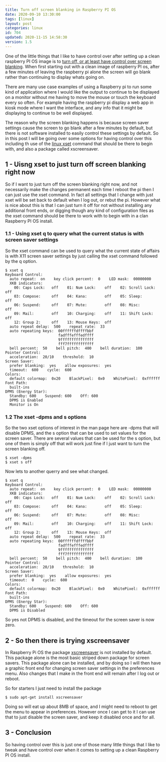 ```yaml
---
title: Turn off screen blanking in Raspberry PI OS
date: 2020-09-10 13:30:00
tags: [linux]
layout: post
categories: linux
id: 704
updated: 2020-11-15 14:58:30
version: 1.5
---
```


One of the little things that I like to have control over after setting up a clean raspberry PI OS image is to [turn off, or at least have control over screen blanking](https://www.raspberrypi.org/forums/viewtopic.php?t=211855). When first starting out with a clean image of raspberry PI os, after a few minutes of leaving the raspberry pi alone the screen will go blank rather than continuing to display whats going on. 

There are many use case examples of using a Raspberry pi to run some kind of application where I would like the output to continue to be displayed on a monitor without me having to move the mouse or touch the keyboard every so often. For example having the raspberry pi display a web app in kiosk mode where I want the interface, and any info that it might be displaying to continue to be well displayed.

The reason why the screen blanking happens is because screen saver settings cause the screen to go blank after a few minutes by default, but there is not software installed to easily control these settings by default. So in this post I will be going over some options for having control over this including th use of the [linux xset](https://linux.die.net/man/1/xset) command that should be there to begin with, and also a package called xscreensaver.

<!-- more -->

## 1 - Uisng xset to just turn off screen blanking right now

So if I want to just turn off the screen blanking right now, and not necessarily make the changes permanent each time I reboot the pi then I can just use the xset command. In fact all settings that I change with just xset will be set back to default when I log out, or rebut the pi. However what is nice about this is that I can just turn it off for not without installing any additional front ends, or digging though any kind of configuration files as the xset command should be there to work with to begin with in a clan Raspberry PI OS install.

### 1.1 - Using xset q to query what the current status is with screen saver settings

So the xset command can be used to query what the current state of affairs is with X11 screen saver settings by just calling the xset command followed by the q option.

```
$ xset q
Keyboard Control:
  auto repeat:  on    key click percent:  0    LED mask:  00000000
  XKB indicators:
    00: Caps Lock:   off    01: Num Lock:    off    02: Scroll Lock: off
    03: Compose:     off    04: Kana:        off    05: Sleep:       off
    06: Suspend:     off    07: Mute:        off    08: Misc:        off
    09: Mail:        off    10: Charging:    off    11: Shift Lock:  off
    12: Group 2:     off    13: Mouse Keys:  off
  auto repeat delay:  500    repeat rate:  33
  auto repeating keys:  00ffffffdffffbbf
                        fadfffefffedffff
                        9fffffffffffffff
                        fff7ffffffffffff
  bell percent:  50    bell pitch:  400    bell duration:  100
Pointer Control:
  acceleration:  20/10    threshold:  10
Screen Saver:
  prefer blanking:  yes    allow exposures:  yes
  timeout:  600    cycle:  600
Colors:
  default colormap:  0x20    BlackPixel:  0x0    WhitePixel:  0xffffff
Font Path:
  built-ins
DPMS (Energy Star):
  Standby: 600    Suspend: 600    Off: 600
  DPMS is Enabled
  Monitor is On
```

### 1.2 The xset -dpms and s options

So the two xset options of interest in the man page here are -dpms that will disable DPMS, and the s option that can be used to set values for the screen saver. There are several values that can be used for the s option, but one of them is simply off that will work just fine if I just want to turn the screen blanking off.

```
$ xset -dpms
$ xset s off
```

Now lets to another querry and see what changed.

```
$ xset q
Keyboard Control:
  auto repeat:  on    key click percent:  0    LED mask:  00000000
  XKB indicators:
    00: Caps Lock:   off    01: Num Lock:    off    02: Scroll Lock: off
    03: Compose:     off    04: Kana:        off    05: Sleep:       off
    06: Suspend:     off    07: Mute:        off    08: Misc:        off
    09: Mail:        off    10: Charging:    off    11: Shift Lock:  off
    12: Group 2:     off    13: Mouse Keys:  off
  auto repeat delay:  500    repeat rate:  33
  auto repeating keys:  00ffffffdffffbbf
                        fadfffefffedffff
                        9fffffffffffffff
                        fff7ffffffffffff
  bell percent:  50    bell pitch:  400    bell duration:  100
Pointer Control:
  acceleration:  20/10    threshold:  10
Screen Saver:
  prefer blanking:  yes    allow exposures:  yes
  timeout:  0    cycle:  600
Colors:
  default colormap:  0x20    BlackPixel:  0x0    WhitePixel:  0xffffff
Font Path:
  built-ins
DPMS (Energy Star):
  Standby: 600    Suspend: 600    Off: 600
  DPMS is Disabled
```

So yes not DPMS is disabled, and the timeout for the screen saver is now zero.

## 2 - So then there is trying xscreensaver

In Raspberry Pi OS the package [xscreensaver](https://en.wikipedia.org/wiki/XScreenSaver) is not installed by default. This package alone is the most basic striped down package for screen savers. This package alone can be installed, and by doing so I will then have a graphic front end for changing screen saver settings in the preferences menu. Also changes that I make in the front end will remain after I log out or reboot.

So for starters I just need to install the package

```
$ sudo apt-get install xscreensaver
```

Doing so will eat up about 8MB of space, and I might need to reboot to get the menu to appear in preferences. However once I can get to it I can use that to just disable the screen saver, and keep it disabled once and for all.

## 3 - Conclusion

So having control over this is just one of those many little things that I like to tweak and have control over when it comes to setting up a clean Raspberry PI OS install.